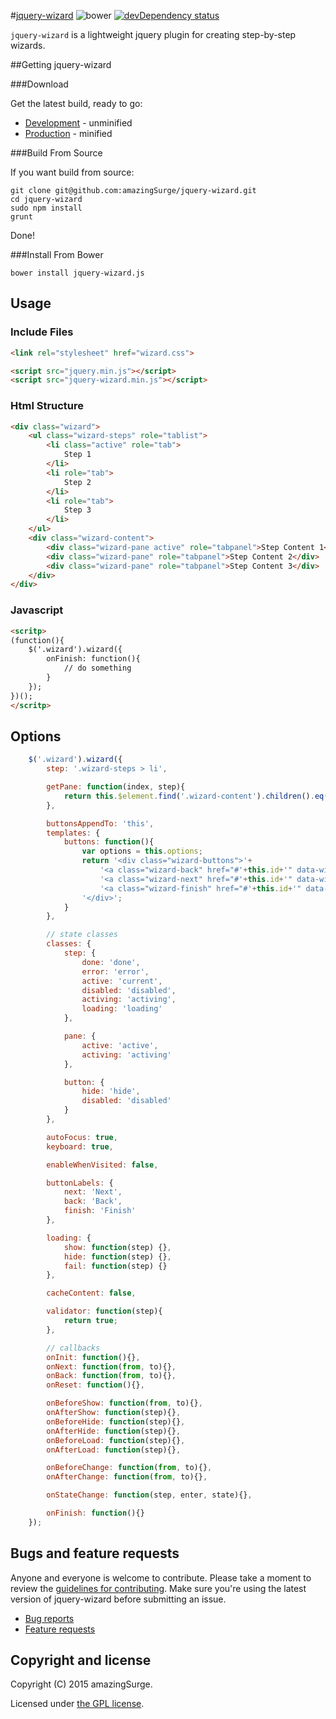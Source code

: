 #[jquery-wizard](https://github.com/amazingSurge/jquery-wizard) ![bower][bower-image] [![devDependency status][devdeps-image]][devdeps-link]

`jquery-wizard` is a lightweight jquery plugin for creating step-by-step wizards.

##Getting jquery-wizard

###Download

Get the latest build, ready to go:

 * [Development](https://raw.githubusercontent.com/amazingSurge/jquery-wizard/master/dist/jquery-wizard.js) - unminified
 * [Production](https://raw.githubusercontent.com/amazingSurge/jquery-wizard/master/dist/jquery-wizard.min.js) - minified

###Build From Source

If you want build from source:

    git clone git@github.com:amazingSurge/jquery-wizard.git
    cd jquery-wizard
    sudo npm install
    grunt

Done!

###Install From Bower

    bower install jquery-wizard.js

## Usage

### Include Files
```html
<link rel="stylesheet" href="wizard.css">

<script src="jquery.min.js"></script>
<script src="jquery-wizard.min.js"></script>
```

### Html Structure
```html
<div class="wizard">
    <ul class="wizard-steps" role="tablist">
        <li class="active" role="tab">
            Step 1
        </li>
        <li role="tab">
            Step 2
        </li>
        <li role="tab">
            Step 3
        </li>
    </ul>
    <div class="wizard-content">
        <div class="wizard-pane active" role="tabpanel">Step Content 1</div>
        <div class="wizard-pane" role="tabpanel">Step Content 2</div>
        <div class="wizard-pane" role="tabpanel">Step Content 3</div>
    </div>
</div>
```

### Javascript
```html
<scritp>
(function(){
    $('.wizard').wizard({
        onFinish: function(){
            // do something
        }
    });
})();
</scritp>
```

## Options
```javascript
    $('.wizard').wizard({
        step: '.wizard-steps > li',

        getPane: function(index, step){
            return this.$element.find('.wizard-content').children().eq(index);
        },

        buttonsAppendTo: 'this',
        templates: {
            buttons: function(){
                var options = this.options;
                return '<div class="wizard-buttons">'+
                    '<a class="wizard-back" href="#'+this.id+'" data-wizard="back" role="button">'+options.buttonLabels.back+'</a>' +
                    '<a class="wizard-next" href="#'+this.id+'" data-wizard="next" role="button">'+options.buttonLabels.next+'</a>' +
                    '<a class="wizard-finish" href="#'+this.id+'" data-wizard="finish" role="button">'+options.buttonLabels.finish+'</a>' +
                '</div>';
            }
        },

        // state classes
        classes: {
            step: {
                done: 'done',
                error: 'error',
                active: 'current',
                disabled: 'disabled',
                activing: 'activing',
                loading: 'loading'
            },

            pane: {
                active: 'active',
                activing: 'activing'
            },

            button: {
                hide: 'hide',
                disabled: 'disabled'
            }
        },

        autoFocus: true,
        keyboard: true,

        enableWhenVisited: false,

        buttonLabels: {
            next: 'Next',
            back: 'Back',
            finish: 'Finish'
        },

        loading: {
            show: function(step) {},
            hide: function(step) {},
            fail: function(step) {}
        },

        cacheContent: false,

        validator: function(step){
            return true;
        },

        // callbacks
        onInit: function(){},
        onNext: function(from, to){},
        onBack: function(from, to){},
        onReset: function(){},

        onBeforeShow: function(from, to){},
        onAfterShow: function(step){},
        onBeforeHide: function(step){},
        onAfterHide: function(step){},
        onBeforeLoad: function(step){},
        onAfterLoad: function(step){},

        onBeforeChange: function(from, to){},
        onAfterChange: function(from, to){},

        onStateChange: function(step, enter, state){},

        onFinish: function(){}
    });
```

## Bugs and feature requests

Anyone and everyone is welcome to contribute. Please take a moment to
review the [guidelines for contributing](CONTRIBUTING.md). Make sure you're using the latest version of jquery-wizard before submitting an issue.

* [Bug reports](CONTRIBUTING.md#bug-reports)
* [Feature requests](CONTRIBUTING.md#feature-requests)

## Copyright and license

Copyright (C) 2015 amazingSurge.

Licensed under [the GPL license](LICENSE-GPL).

[bower-image]: https://img.shields.io/bower/v/jquery-wizard.js.svg?style=flat
[bower-link]: https://david-dm.org/amazingSurge/jquery-wizard.js/dev-status.svg

[devdeps-image]: https://img.shields.io/david/dev/amazingSurge/jquery-wizard.svg?style=flat
[devdeps-link]: https://david-dm.org/amazingSurge/jquery-wizard#info=devDependencies
